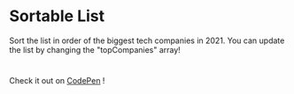 <h1>Sortable List</h1>
Sort the list in order of the biggest tech companies in 2021. You can update the list by changing the "topCompanies" array!

<h1></h1>
<p>Check it out on <a href="https://codepen.io/markonikic/pen/vYZdrXp" target="_blank">CodePen</a> !</p>
